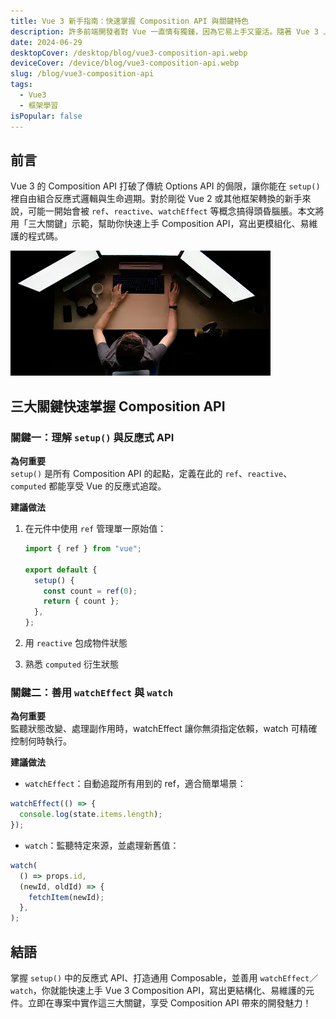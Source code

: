 ```yaml
---
title: Vue 3 新手指南：快速掌握 Composition API 與關鍵特色
description: 許多前端開發者對 Vue 一直情有獨鍾，因為它易上手又靈活。隨著 Vue 3 上線，Composition API 的導入更是大幅提升可讀性與維護性。這篇文章將帶你快速瞭解 Vue 3 的獨特魅力，並透過簡單範例幫助你更順利地切換到新版本的思維模式。
date: 2024-06-29
desktopCover: /desktop/blog/vue3-composition-api.webp
deviceCover: /device/blog/vue3-composition-api.webp
slug: /blog/vue3-composition-api
tags:
  - Vue3
  - 框架學習
isPopular: false
---
```




## 前言

Vue 3 的 Composition API 打破了傳統 Options API 的侷限，讓你能在 `setup()` 裡自由組合反應式邏輯與生命週期。對於剛從 Vue 2 或其他框架轉換的新手來說，可能一開始會被 `ref`、`reactive`、`watchEffect` 等概念搞得頭昏腦脹。本文將用「三大關鍵」示範，幫助你快速上手 Composition API，寫出更模組化、易維護的程式碼。



![前言圖片](/desktop/blog/vue3-composition-api.webp)




## 三大關鍵快速掌握 Composition API



### 關鍵一：理解 `setup()` 與反應式 API

**為何重要**  
`setup()` 是所有 Composition API 的起點，定義在此的 `ref`、`reactive`、`computed` 都能享受 Vue 的反應式追蹤。

**建議做法**

1. 在元件中使用 `ref` 管理單一原始值：

   ```ts
   import { ref } from "vue";

   export default {
     setup() {
       const count = ref(0);
       return { count };
     },
   };
   ```

2. 用 `reactive` 包成物件狀態
3. 熟悉 `computed` 衍生狀態





### 關鍵二：善用 `watchEffect` 與 `watch`

**為何重要**  
監聽狀態改變、處理副作用時，watchEffect 讓你無須指定依賴，watch 可精確控制何時執行。

**建議做法**

- `watchEffect`：自動追蹤所有用到的 ref，適合簡單場景：

```ts
watchEffect(() => {
  console.log(state.items.length);
});
```

- `watch`：監聽特定來源，並處理新舊值：

```ts
watch(
  () => props.id,
  (newId, oldId) => {
    fetchItem(newId);
  },
);
```





## 結語

掌握 `setup()` 中的反應式 API、打造通用 Composable，並善用 `watchEffect`／`watch`，你就能快速上手 Vue 3 Composition API，寫出更結構化、易維護的元件。立即在專案中實作這三大關鍵，享受 Composition API 帶來的開發魅力！
